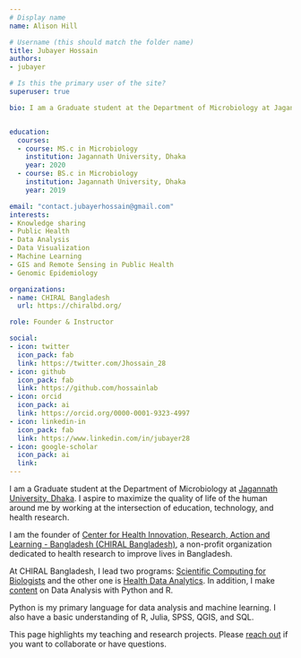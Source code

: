 ```yaml
---
# Display name
name: Alison Hill

# Username (this should match the folder name)
title: Jubayer Hossain
authors:
- jubayer

# Is this the primary user of the site?
superuser: true

bio: I am a Graduate student at the Department of Microbiology at Jagannath University, Dhaka. I aspire to maximize the quality of life of the human around me by working at the intersection of education, technology, and health research. I am the founder of Center for Health Innovation, Research, Action and Learning - Bangladesh (CHIRAL Bangladesh), a non-profit organization dedicated to health research to improve lives in Bangladesh.


education:
  courses:
  - course: MS.c in Microbiology
    institution: Jagannath University, Dhaka
    year: 2020
  - course: BS.c in Microbiology
    institution: Jagannath University, Dhaka
    year: 2019

email: "contact.jubayerhossain@gmail.com"
interests:
- Knowledge sharing
- Public Health
- Data Analysis
- Data Visualization
- Machine Learning
- GIS and Remote Sensing in Public Health
- Genomic Epidemiology

organizations:
- name: CHIRAL Bangladesh
  url: https://chiralbd.org/

role: Founder & Instructor

social:
- icon: twitter
  icon_pack: fab
  link: https://twitter.com/Jhossain_28
- icon: github
  icon_pack: fab
  link: https://github.com/hossainlab
- icon: orcid
  icon_pack: ai
  link: https://orcid.org/0000-0001-9323-4997
- icon: linkedin-in
  icon_pack: fab
  link: https://www.linkedin.com/in/jubayer28
- icon: google-scholar
  icon_pack: ai
  link:
---
```


I am a Graduate student at the Department of Microbiology at [Jagannath University, Dhaka](https://jnu.ac.bd/dept/portal/web/microbiology). I aspire to maximize the quality of life of the human around me by working at the intersection of education, technology, and health research.

I am the founder of [Center for Health Innovation, Research, Action and Learning - Bangladesh (CHIRAL Bangladesh)](https://chiralbd.netlify.app/), a non-profit organization dedicated to health research to improve lives in Bangladesh.

At CHIRAL Bangladesh, I lead two programs: [Scientific Computing for Biologists](https://chiralbd.netlify.app/teaching/programs/) and the other one is [Health Data Analytics](https://chiralbd.netlify.app/teaching/programs/). In addition, I make [content](https://www.youtube.com/channel/UCbkJ5pm65Fkcs7MK4YshLsQ) on Data Analysis with Python and R.

Python is my primary language for data analysis and machine learning. I also have a basic understanding of R, Julia, SPSS, QGIS, and SQL.

This page highlights my teaching and research projects. Please [reach out](https://allmylinks.com/jhossain28) if you want to collaborate or have questions.
